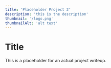 ```yaml
---
title: 'Placeholder Project 2'
description: 'this is the description'
thumbnail: '/logo.png'
thumbnailAlt: 'alt text'
---
```


# Title

This is a placeholder for an actual project writeup.
